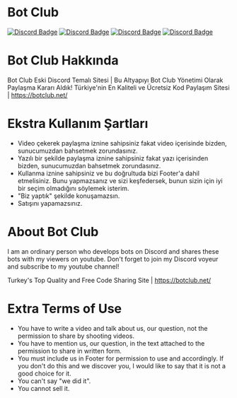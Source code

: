 # Bot Club
[![Discord Badge](https://img.shields.io/badge/Discord%20-7289DA.svg?&amp;style=for-the-badge&amp;logo=discord&amp;logoColor=white)](https://discord.gg/KxWY5y6wFh)
[![Discord Badge](https://img.shields.io/badge/YouTube-ff0000.svg?&amp;style=for-the-badge&amp;logo=youtube&amp;logoColor=white)](https://www.youtube.com/channel/UCzE6bIkR-uW8Pzptxsp0t0g)
[![Discord Badge](https://img.shields.io/badge/Twitch%20-6441a5.svg?&amp;style=for-the-badge&amp;logo=twitch&amp;logoColor=white)](https://www.twitch.tv/utkuxl)
[![Discord Badge](https://img.shields.io/badge/Github%20-171515.svg?&amp;style=for-the-badge&amp;logo=github&amp;logoColor=white)](https://github.com/UtkuJS)

<h1> Bot Club Hakkında </h1>

Bot Club Eski Discord Temalı Sitesi | Bu Altyapıyı Bot Club Yönetimi Olarak Paylaşma Kararı Aldık!
Türkiye'nin En Kaliteli ve Ücretsiz Kod Paylaşım Sitesi | https://botclub.net/

<h1> Ekstra Kullanım Şartları </h1>

- Video çekerek paylaşma iznine sahipsiniz fakat video içerisinde bizden, sunucumuzdan bahsetmek zorundasınız.
- Yazılı bir şekilde paylaşma iznine sahipsiniz fakat yazı içerisinden bizden, sunucumuzdan bahsetmek zorundasınız.
- Kullanma iznine sahipsiniz ve bu doğrultuda bizi Footer'a dahil etmelisiniz. Bunu yapmazsanız ve sizi keşfedersek, bunun sizin için iyi bir seçim olmadığını söylemek isterim.
- "Biz yaptık" şekilde konuşamazsın.
- Satışını yapamazsınız.









<h1> About Bot Club </h1>

I am an ordinary person who develops bots on Discord and shares these bots with my viewers on youtube.
Don't forget to join my Discord voyeur and subscribe to my youtube channel!

Turkey's Top Quality and Free Code Sharing Site | https://botclub.net/

<h1> Extra Terms of Use </h1>

- You have to write a video and talk about us, our question, not the permission to share by shooting videos.
- You have to mention us, our question, in the text attached to the permission to share in written form.
- You must include us in Footer for permission to use and accordingly. If you don't do this and we discover you, I would like to say that it is not a good choice for it.
- You can't say "we did it".
- You cannot sell it.
